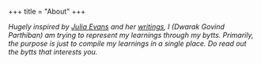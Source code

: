 +++
title = "About"
+++

_Hugely inspired by [Julia Evans](https://www.linkedin.com/in/jvans/) and her [writings](https://jvns.ca/), I (Dwarak Govind Parthiban) am trying to represent my learnings through my bytts. Primarily, the purpose is just to compile my learnings in a single place. Do read out the bytts that interests you._
